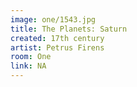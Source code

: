 ```yaml
---
image: one/1543.jpg
title: The Planets: Saturn
created: 17th century
artist: Petrus Firens
room: One
link: NA
---
```



